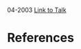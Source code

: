 

04-2003
[Link to Talk](https://www.churchofjesuschrist.org/study/general-conference/2003/04/saturday-afternoon-session?lang=eng)



# References
